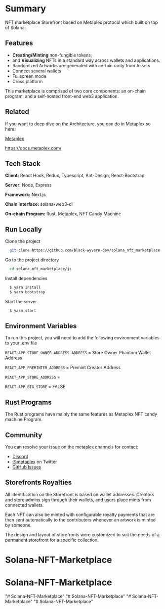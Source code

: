 # Summary
NFT marketplace Storefront based on Metaplex protocol which built on top of Solana:


## Features

- **Creating/Minting** non-fungible tokens;
- and **Visualizing** NFTs in a standard way across wallets and applications.
- Randomized Artworks are generated with certain rarity from Assets
- Connect several wallets
- Fullscreen mode
- Cross platform

This marketplace is comprised of two core components: an on-chain program, and a self-hosted front-end web3 application.

## Related

If you want to deep dive on the Architecture, you can do in Metaplex so here:

[Metaplex](https://github.com/metaplex-foundation/metaplex)

https://docs.metaplex.com/

## Tech Stack

**Client:** React Hook, Redux, Typescript, Ant-Design, React-Bootstrap

**Server:** Node, Express

**Framework:** Next.js

**Chain Interface:** solana-web3-cli

**On-chain Program:** Rust, Metaplex, NFT Candy Machine  

## Run Locally

Clone the project

```bash
  git clone https://github.com/black-wyvern-dev/solana_nft_marketplace.git
```

Go to the project directory

```bash
  cd solana_nft_marketplace/js
```

Install dependencies

```bash
  $ yarn install
  $ yarn bootstrap
```

Start the server

```bash
  $ yarn start
```

## Environment Variables

To run this project, you will need to add the following environment variables to your .env file

`REACT_APP_STORE_OWNER_ADDRESS_ADDRESS` = Store Owner Phantom Wallet Address

`REACT_APP_PREMINTER_ADDRESS` = Premint Creator Address

`REACT_APP_STORE_ADDRESS` =

`REACT_APP_BIG_STORE` = FALSE

## Rust Programs

The Rust programs have mainly the same features as Metaplex NFT candy machine Program.

## Community

You can resolve your issue on the metaplex channels for contact:

- [Discord](https://discord.gg/metaplex)
- [@metaplex](https://twitter.com/metaplex) on Twitter
- [GitHub Issues](https://github.com/metaplex-foundation/metaplex/issues)

## Storefronts Royalties

All identification on the Storefront is based on wallet addresses. Creators and store admins sign through their wallets, and users place mints from connected wallets.

Each NFT can also be minted with configurable royalty payments that are then sent automatically to the contributors whenever an artwork is minted by someone.

The design and layout of storefronts were customized to suit the needs of a permanent storefront for a specific collection.
# Solana-NFT-Marketplace
# Solana-NFT-Marketplace
"# Solana-NFT-Marketplace" 
"# Solana-NFT-Marketplace" 
"# Solana-NFT-Marketplace" 
"# Solana-NFT-Marketplace" 

